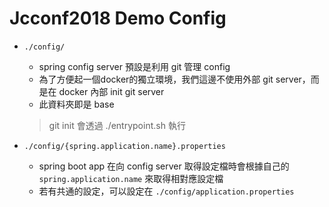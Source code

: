 # Jcconf2018 Demo Config

- `./config/`
    - spring config server 預設是利用 git 管理 config
    - 為了方便起一個docker的獨立環境，我們這邊不使用外部 git server，而是在 docker 內部 init git server
    - 此資料夾即是 base
    > git init 會透過 ./entrypoint.sh 執行

- `./config/{spring.application.name}.properties`
    - spring boot app 在向 config server 取得設定檔時會根據自己的 `spring.application.name` 來取得相對應設定檔
    - 若有共通的設定，可以設定在 `./config/application.properties`
